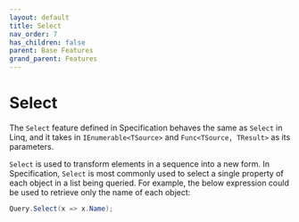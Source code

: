 ```yaml
---
layout: default
title: Select
nav_order: 7
has_children: false
parent: Base Features
grand_parent: Features
---
```


# Select

The `Select` feature defined in Specification behaves the same as `Select` in Linq, and it takes in `IEnumerable<TSource>` and `Func<TSource, TResult>` as its parameters.

`Select` is used to transform elements in a sequence into a new form. In Specification, `Select` is most commonly used to select a single property of each object in a list being queried. For example, the below expression could be used to retrieve only the name of each object:

```csharp
Query.Select(x => x.Name);
```
